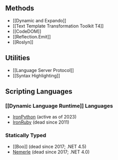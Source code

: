 ## Methods

- [[Dynamic and Expando]]
- [[Text Template Transformation Toolkit T4]]
- [[CodeDOM]]
- [[Reflection.Emit]]
- [[Roslyn]]

## Utilities

- [[Language Server Protocol]]
- [[Syntax Highlighting]]

## Scripting Languages

### [[Dynamic Language Runtime]] Languages

- [IronPython](https://ironpython.net/) (active as of 2023)
- [IronRuby](http://ironruby.net/) (dead since 2011)

### Statically Typed

- [[Boo]] (dead since 2017; .NET 4.5)
- [Nemerle](http://nemerle.org/About) (dead since 2017; .NET 4.0)
